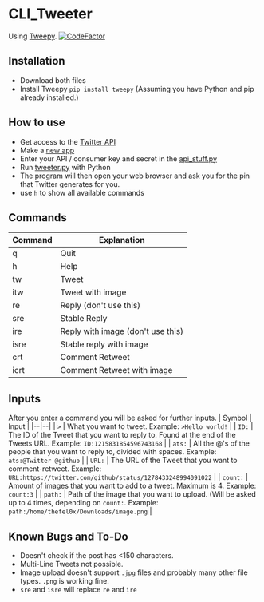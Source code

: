 

# CLI_Tweeter

Using [Tweepy](https://github.com/tweepy/tweepy). [![CodeFactor](https://www.codefactor.io/repository/github/thefel0x/cli_tweeter/badge/master)](https://www.codefactor.io/repository/github/thefel0x/cli_tweeter/overview/master)

## Installation

 - Download both files
 - Install Tweepy
`pip install tweepy`
(Assuming you have Python and pip already installed.)

## How to use

 - Get access to the [Twitter API](https:///developer.twitter.com/) 
 - Make a [new app](https://developer.twitter.com/en/portal/apps/new)
 - Enter your API / consumer key and secret in the [api_stuff.py](https://github.com/TheFel0x/CLI_Tweeter/blob/master/api_stuff.py)
 - Run [tweeter.py](https://github.com/TheFel0x/CLI_Tweeter/blob/master/tweeter.py) with Python
 - The program will then open your web browser and ask you for the pin that Twitter generates for you.
 - use `h` to show all available commands

## Commands

| Command | Explanation |
|--|--|
| q | Quit |
| h | Help |
| tw | Tweet |
| itw | Tweet with image |
| re | Reply (don't use this) |
| sre | Stable Reply |
| ire | Reply with image (don't use this) |
| isre | Stable reply with image |
| crt | Comment Retweet |
| icrt | Comment Retweet with image |

## Inputs
After you enter a command you will be asked for further inputs.
| Symbol | Input |
|--|--|
| `>` | What you want to tweet. Example: `>Hello world!` |
| `ID:` | The ID of the Tweet that you want to reply to. Found at the end of the Tweets URL. Example: `ID:1215831854596743168` |
| `ats:` | All the @'s of the people that you want to reply to, divided with spaces. Example: `ats:@Twitter @github` |
| `URL:` | The URL of the Tweet that you want to comment-retweet. Example: `URL:https://twitter.com/github/status/1278433248994091022` |
| `count:` | Amount of images that you want to add to a tweet. Maximum is 4. Example: `count:3` |
| `path:` | Path of the image that you want to upload. (Will be asked up to 4 times, depending on `count:`. Example: `path:/home/thefel0x/Downloads/image.png` |

## Known Bugs and To-Do

- Doesn't check if the post has <150 characters.
- Multi-Line Tweets not possible.
- Image upload doesn't support `.jpg` files and probably many other file types. `.png` is working fine.
- `sre` and `isre` will replace `re` and `ire`
